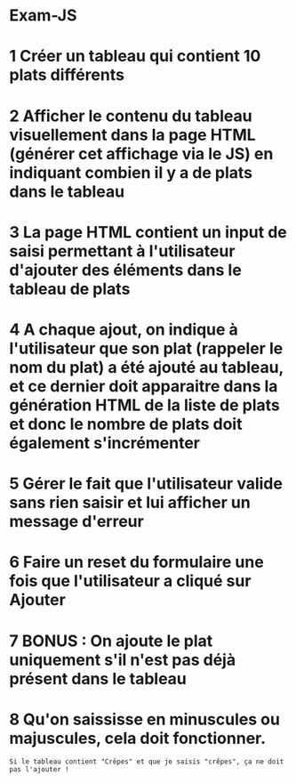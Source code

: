 # Exam-JS

# 1 Créer un tableau qui contient 10 plats différents

# 2 Afficher le contenu du tableau visuellement dans la page HTML (générer cet affichage via le JS) en indiquant combien il y a de plats dans le tableau

# 3 La page HTML contient un input de saisi permettant à l'utilisateur d'ajouter des éléments dans le tableau de plats

# 4 A chaque ajout, on indique à l'utilisateur que son plat (rappeler le nom du plat) a été ajouté au tableau, et ce dernier doit apparaitre dans la génération HTML de la liste de plats et donc le nombre de plats doit également s'incrémenter

# 5 Gérer le fait que l'utilisateur valide sans rien saisir et lui afficher un message d'erreur

# 6 Faire un reset du formulaire une fois que l'utilisateur a cliqué sur Ajouter

# 7 BONUS : On ajoute le plat uniquement s'il n'est pas déjà présent dans le tableau

# 8 Qu'on saississe en minuscules ou majuscules, cela doit fonctionner.
    Si le tableau contient "Crêpes" et que je saisis "crêpes", ça ne doit pas l'ajouter !
